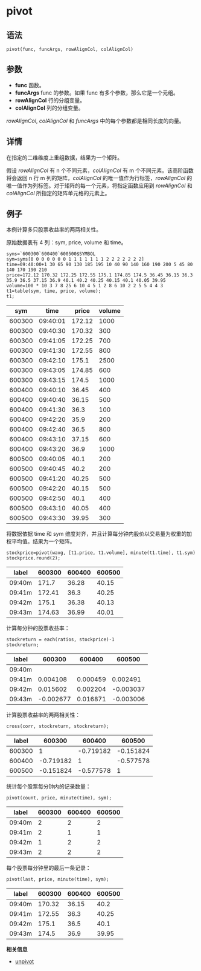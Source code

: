 # pivot

## 语法

`pivot(func, funcArgs, rowAlignCol, colAlignCol)`

## 参数

* **func** 函数。
* **funcArgs** func 的参数。如果 func 有多个参数，那么它是一个元组。
* **rowAlignCol** 行的分组变量。
* **colAlignCol** 列的分组变量。

*rowAlignCol*, *colAlignCol* 和 *funcArgs* 中的每个参数都是相同长度的向量。

## 详情

在指定的二维维度上重组数据，结果为一个矩阵。

假设 *rowAlignCol* 有 n 个不同元素，*colAlignCol* 有 m 个不同元素。该高阶函数将会返回 n 行 m
列的矩阵，*colAlignCol* 的唯一值作为行标签，*rowAlignCol*
的唯一值作为列标签。对于矩阵的每一个元素，将指定函数应用到 *rowAlignCol* 和 *colAlignCol*
所指定的矩阵单元格的元素上。

## 例子

本例计算多只股票收益率的两两相关性。

原始数据表有 4 列：sym, price, volume 和 time。

```
syms=`600300`600400`600500$SYMBOL
sym=syms[0 0 0 0 0 0 0 1 1 1 1 1 1 1 2 2 2 2 2 2 2]
time=09:40:00+1 30 65 90 130 185 195 10 40 90 140 160 190 200 5 45 80 140 170 190 210
price=172.12 170.32 172.25 172.55 175.1 174.85 174.5 36.45 36.15 36.3 35.9 36.5 37.15 36.9 40.1 40.2 40.25 40.15 40.1 40.05 39.95
volume=100 * 10 3 7 8 25 6 10 4 5 1 2 8 6 10 2 2 5 5 4 4 3
t1=table(sym, time, price, volume);
t1;
```

| sym | time | price | volume |
| --- | --- | --- | --- |
| 600300 | 09:40:01 | 172.12 | 1000 |
| 600300 | 09:40:30 | 170.32 | 300 |
| 600300 | 09:41:05 | 172.25 | 700 |
| 600300 | 09:41:30 | 172.55 | 800 |
| 600300 | 09:42:10 | 175.1 | 2500 |
| 600300 | 09:43:05 | 174.85 | 600 |
| 600300 | 09:43:15 | 174.5 | 1000 |
| 600400 | 09:40:10 | 36.45 | 400 |
| 600400 | 09:40:40 | 36.15 | 500 |
| 600400 | 09:41:30 | 36.3 | 100 |
| 600400 | 09:42:20 | 35.9 | 200 |
| 600400 | 09:42:40 | 36.5 | 800 |
| 600400 | 09:43:10 | 37.15 | 600 |
| 600400 | 09:43:20 | 36.9 | 1000 |
| 600500 | 09:40:05 | 40.1 | 200 |
| 600500 | 09:40:45 | 40.2 | 200 |
| 600500 | 09:41:20 | 40.25 | 500 |
| 600500 | 09:42:20 | 40.15 | 500 |
| 600500 | 09:42:50 | 40.1 | 400 |
| 600500 | 09:43:10 | 40.05 | 400 |
| 600500 | 09:43:30 | 39.95 | 300 |

将数据依据 time 和 sym 维度对齐，并且计算每分钟内股价以交易量为权重的加权平均值。结果为一个矩阵。

```
stockprice=pivot(wavg, [t1.price, t1.volume], minute(t1.time), t1.sym)
stockprice.round(2);
```

| label | 600300 | 600400 | 600500 |
| --- | --- | --- | --- |
| 09:40m | 171.7 | 36.28 | 40.15 |
| 09:41m | 172.41 | 36.3 | 40.25 |
| 09:42m | 175.1 | 36.38 | 40.13 |
| 09:43m | 174.63 | 36.99 | 40.01 |

计算每分钟的股票收益率：

```
stockreturn = each(ratios, stockprice)-1
stockreturn;
```

| label | 600300 | 600400 | 600500 |
| --- | --- | --- | --- |
| 09:40m |  |  |  |
| 09:41m | 0.004108 | 0.000459 | 0.002491 |
| 09:42m | 0.015602 | 0.002204 | -0.003037 |
| 09:43m | -0.002677 | 0.016871 | -0.003006 |

计算股票收益率的两两相关性：

```
cross(corr, stockreturn, stockreturn);
```

| label | 600300 | 600400 | 600500 |
| --- | --- | --- | --- |
| 600300 | 1 | -0.719182 | -0.151824 |
| 600400 | -0.719182 | 1 | -0.577578 |
| 600500 | -0.151824 | -0.577578 | 1 |

统计每个股票每分钟内的记录数量：

```
pivot(count, price, minute(time), sym);
```

| label | 600300 | 600400 | 600500 |
| --- | --- | --- | --- |
| 09:40m | 2 | 2 | 2 |
| 09:41m | 2 | 1 | 1 |
| 09:42m | 1 | 2 | 2 |
| 09:43m | 2 | 2 | 2 |

每个股票每分钟里的最后一条记录：

```
pivot(last, price, minute(time), sym);
```

| label | 600300 | 600400 | 600500 |
| --- | --- | --- | --- |
| 09:40m | 170.32 | 36.15 | 40.2 |
| 09:41m | 172.55 | 36.3 | 40.25 |
| 09:42m | 175.1 | 36.5 | 40.1 |
| 09:43m | 174.5 | 36.9 | 39.95 |

**相关信息**

* [unpivot](../u/unpivot.html "unpivot")

